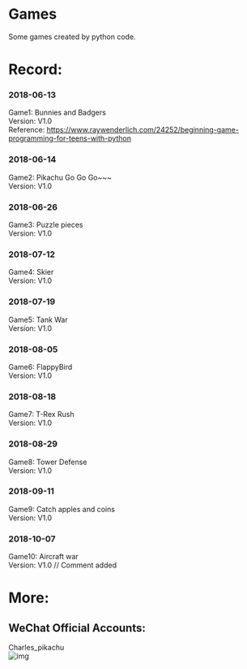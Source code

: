 # Games
Some games created by python code.

# Record:
### 2018-06-13  
Game1: Bunnies and Badgers  
Version: V1.0  
Reference: https://www.raywenderlich.com/24252/beginning-game-programming-for-teens-with-python  
### 2018-06-14  
Game2: Pikachu Go Go Go~~~  
Version: V1.0  
### 2018-06-26  
Game3: Puzzle pieces  
Version: V1.0  
### 2018-07-12  
Game4: Skier  
Version: V1.0
### 2018-07-19  
Game5: Tank War   
Version: V1.0
### 2018-08-05   
Game6: FlappyBird   
Version: V1.0
### 2018-08-18
Game7: T-Rex Rush  
Version: V1.0
### 2018-08-29
Game8: Tower Defense  
Version: V1.0  
### 2018-09-11
Game9: Catch apples and coins  
Version: V1.0  
### 2018-10-07
Game10: Aircraft war  
Version: V1.0  // Comment added

# More:
## WeChat Official Accounts:
Charles_pikachu  
![img](pikachu.jpg)
